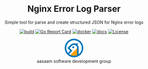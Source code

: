 <div align="center">
  <h1>
    Nginx Error Log Parser
  </h1>
  <p>
    Simple tool for parse and create structured JSON for Nginx error logs
  </p>
  <p>
    <a href="https://github.com/aasaam/nginx-error-log-parser/actions/workflows/build.yml" target="_blank"><img src="https://github.com/aasaam/nginx-error-log-parser/actions/workflows/build.yml/badge.svg" alt="build" /></a>
    <a href="https://goreportcard.com/report/github.com/aasaam/nginx-error-log-parser"><img alt="Go Report Card" src="https://goreportcard.com/badge/github.com/aasaam/nginx-error-log-parser"></a>
    <a href="https://hub.docker.com/r/aasaam/nginx-error-log-parser" target="_blank"><img src="https://img.shields.io/docker/image-size/aasaam/nginx-error-log-parser?label=docker%20image" alt="docker" /></a>
    <a href="https://aasaam.github.io/nginx-error-log-parser/" target="_blank"><img src="https://github.com/aasaam/nginx-error-log-parser/actions/workflows/docs.yml/badge.svg" alt="docs" /></a>
    <a href="https://github.com/aasaam/nginx-error-log-parser/blob/master/LICENSE"><img alt="License" src="https://img.shields.io/github/license/aasaam/nginx-error-log-parser"></a>
  </p>
</div>

<div>
  <p align="center">
    <img alt="aasaam software development group" width="64" src="https://raw.githubusercontent.com/aasaam/information/master/logo/aasaam.svg">
    <br />
    aasaam software development group
  </p>
</div>
